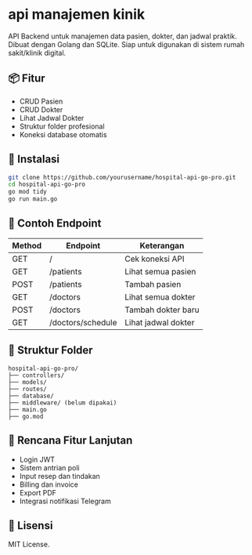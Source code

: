 # api manajemen kinik

API Backend untuk manajemen data pasien, dokter, dan jadwal praktik. Dibuat dengan Golang dan SQLite. Siap untuk digunakan di sistem rumah sakit/klinik digital.

## 📦 Fitur

- CRUD Pasien
- CRUD Dokter
- Lihat Jadwal Dokter
- Struktur folder profesional
- Koneksi database otomatis

## 🚀 Instalasi

```bash
git clone https://github.com/yourusername/hospital-api-go-pro.git
cd hospital-api-go-pro
go mod tidy
go run main.go
```

## 🧪 Contoh Endpoint

| Method | Endpoint             | Keterangan              |
|--------|----------------------|--------------------------|
| GET    | /                    | Cek koneksi API         |
| GET    | /patients            | Lihat semua pasien      |
| POST   | /patients            | Tambah pasien           |
| GET    | /doctors             | Lihat semua dokter      |
| POST   | /doctors             | Tambah dokter baru      |
| GET    | /doctors/schedule    | Lihat jadwal dokter     |

## 📂 Struktur Folder

```
hospital-api-go-pro/
├── controllers/
├── models/
├── routes/
├── database/
├── middleware/ (belum dipakai)
├── main.go
├── go.mod
```

## 🧠 Rencana Fitur Lanjutan

- Login JWT
- Sistem antrian poli
- Input resep dan tindakan
- Billing dan invoice
- Export PDF
- Integrasi notifikasi Telegram

## 🪪 Lisensi

MIT License.
